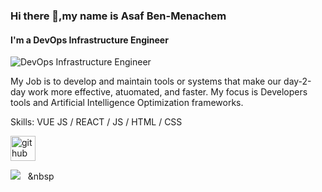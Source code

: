 ### Hi there 👋,my name is Asaf Ben-Menachem
#### I'm a DevOps Infrastructure Engineer
![DevOps Infrastructure Engineer](https://149695847.v2.pressablecdn.com/wp-content/uploads/2019/11/Screenshot-2019-11-20-at-11.48.13-AM.png)

My Job is to develop and maintain tools or systems that make our day-2-day work more effective, atuomated, and faster.
 My focus is Developers tools and Artificial Intelligence Optimization frameworks.

Skills: VUE JS / REACT / JS / HTML / CSS

[<img src='https://cdn.jsdelivr.net/npm/simple-icons@3.0.1/icons/github.svg' alt='github' height='40'>](https://github.com/asaf95)  

<a href="https://www.linkedin.com/in/asafbm/"><img src="https://img.shields.io/badge/-Asaf%20BenMenachem-blue?style=plastic&logo=Linkedin&logoColor=white&link=https://www.linkedin.com/in/asafbm/" /></a>&nbsp;&nbsp;&nbsp;&nbsp
